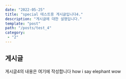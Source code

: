 ```yaml
---
date: "2022-05-25"
title: "special 테스트용 게시글입니다4."
description: "게시글에 대한 설명입니다."
template: "post"
path: "/posts/test_4"
category:
 - "2"
---
```


## 게시글

게시글4의 내용은 여기에 작성합니다
how i say
elephant
wow
